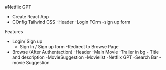 #Netflix GPT

- Create React App
- COnfig Tailwind CSS
  -Header
  -Login FOrm
  -sign up form

Features

- Login/ Sign up
  - Sign In / Sign up form
    -Redirect to Browse Page
- Browse (After Authentaction)
  -Header
  -Main Movie
  -Trailer in bg - Title and description
  -MovieSuggestion
  -Movielist
  -Netflix GPT
  -Search Bar
  -movie Suggestion
